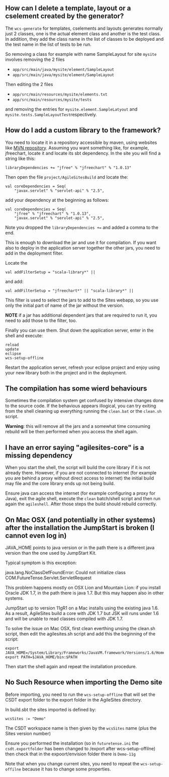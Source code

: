 ## How can I delete a template, layout or a cselement created by the generator?

The `wcs-generate` for templates, cselements and layouts generates normally just 2 classes, one is the actual element class and another is the test class. In addition, they add the class name in the list of classes to be deployed and the test name in the list of tests to be run.

So removing a class for example with name SampleLayout for site `mysite` involves removing the 2 files

- `app/src/main/java/mysite/element/SampleLayout`
- `app/src/main/java/mysite/element/SampleLayout`

Then editing the 2 files

- `app/src/main/resources/mysite/elements.txt`
- `app/src/main/resources/mysite/tests`

and removing the entries for `mysite.element.SampleLatyout` and `mysite.tests.SampleLayoutTest`respectively.
 
## How do I add a custom library to the framework?

You need to locate it in a repository accessible by maven, using websites like [MVN repository](http://mvnrepository.com). Assuming you want something like, for example, jfreechart, locate it and locate its sbt dependency. In the site you will find a string like this:

```
libraryDependencies += "jfree" % "jfreechart" % "1.0.13"         
```

Then open the file `project/AgileSitesBuild` and  locate the:

```
val coreDependencies = Seq(
    "javax.servlet" % "servlet-api" % "2.5",
```

add your dependency at the beginning as follows:

```
val coreDependencies = Seq(
    "jfree" % "jfreechart" % "1.0.13",
    "javax.servlet" % "servlet-api" % "2.5",
```

Note you dropped the `libraryDependencies +=` and added a comma to the end.

This is enough to download the jar and use it for compilation.  If you want also to deploy in the application server together the other jars, you need to add in the deployment filter.

Locate the 

```
val addFilterSetup = "scala-library*" ||
```

and add:

```
val addFilterSetup = "jfreechart*" || "scala-library*" ||
```

This filter is used to select the jars to add to the Sites webapp, so you use only the initial part of name of the jar without the version.

**NOTE** if a jar has additional dependent jars that are required to run it, you need to add those to the filter, too.

Finally you can use them. Shut down the application server, enter in the shell and execute:

```
reload
update
eclipse
wcs-setup-offline
```

Restart the application server, refresh your eclipse project and enjoy using your new library both in the project and in the deployment.

## The compilation has some wierd behaviours

Sometimes the compilation system get confused by intensive changes done to the source code. If the behavious appears illogical, you can try exiting from the shell cleaning up everything running the `clean.bat` or the `clean.sh` script.

**Warning**: this will remove all the jars and a somewhat time consuming rebuild will be then performed when you access the shell again.

## I have an error saying "agilesites-core" is a missing dependency

When you start the shell, the script will build the core library if it is not already there. However, if you are not connected to internet (for example you are behind a proxy without direct access to internet) the initial build may file and the core library ends up not being build.

Ensure java can access the internet (for example configuring a proxy for Java), exit the agile shell, execute the `clean` batch/shell script and then run again the `agileshell`.  After those steps the build should rebuild correctly.

##  On Mac OSX (and potentially in other systems) after the installation the JumpStart is broken (I cannot even log in)

JAVA_HOME points to java version or in the path there is a different java version than the one used by JumpStart Kit.

Typical symptom is this exception:

java.lang.NoClassDefFoundError: Could not initialize class COM.FutureTense.Servlet.ServletRequest

This problem happens mostly on  OSX Lion and Mountain Lion: if you install Oracle JDK 1.7, in the path there is java 1.7. But this may happen also in other systems.

 JumpStart up to version 11gR1 on a Mac installs using the existing java 1.6.  As a result, AgileSites build a core with JDK 1.7 but JSK will runs under 1.6 and will be unable to read classes compiled with JDK 1.7.

To solve the issue on Mac OSX, first clean everthing unsing the clean.sh  script, then edit the agilesites.sh script and add this the beginning of the script:

```
export JAVA_HOME=/System/Library/Frameworks/JavaVM.framework/Versions/1.6/Home
export PATH=$JAVA_HOME/bin:$PATH 
```

Then start the shell again and repeat the installation procedure.

## No Such Resource when importing the Demo site

Before importing, you need to run the `wcs-setup-offline` that will set the CSDT export folder to the export folder in the AgileSites directory.


In build.sbt the sites imported is defined by:

```
wcsSites := "Demo"
```

The CSDT workspace name is then given by the `wcsSites` name (plus the Sites version number)

Ensure you performed the installation (so in `futuretense.ini` the `csdt.exportfolder` has been changed to /export after wcs-setup-offilne) then check that in the expoort/envision folder there is `Demo-11g`

Note that when you change current sites, you need to repeat the `wcs-setup-offilne` because it has to change some properties.




